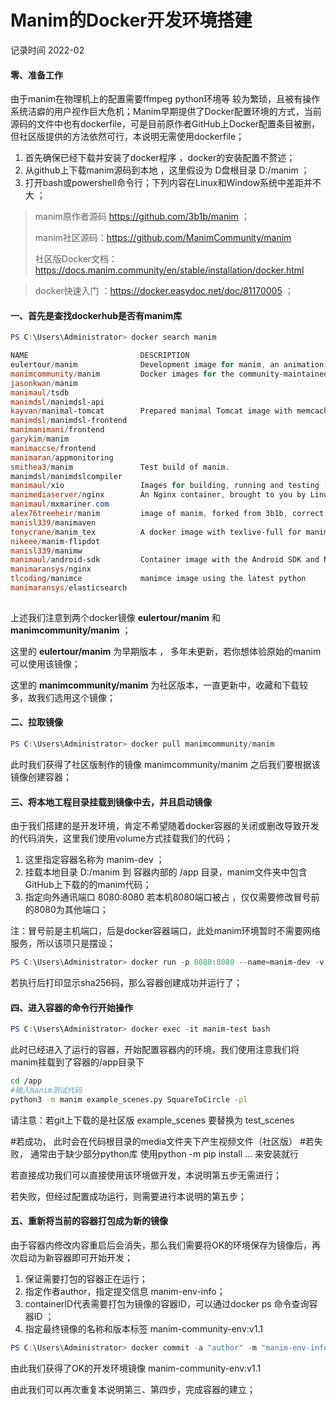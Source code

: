 

# Manim的Docker开发环境搭建

记录时间 2022-02



#### 零、准备工作

由于manim在物理机上的配置需要ffmpeg python环境等 较为繁琐，且被有操作系统洁癖的用户视作巨大危机；Manim早期提供了Docker配置环境的方式，当前源码的文件中也有dockerfile，可是目前原作者GitHub上Docker配置条目被删，但社区版提供的方法依然可行，本说明无需使用dockerfile；

1. 首先确保已经下载并安装了docker程序 ，docker的安装配置不赘述；
2. 从github上下载manim源码到本地 ，这里假设为 D盘根目录    D:/manim   ； 
3. 打开bash或powershell命令行；下列内容在Linux和Window系统中差距并不大 ；

>  manim原作者源码  https://github.com/3b1b/manim  ；
>
> manim社区源码：https://github.com/ManimCommunity/manim
>
> 社区版Docker文档：https://docs.manim.community/en/stable/installation/docker.html

> docker快速入门 ：https://docker.easydoc.net/doc/81170005  ；



#### 一、首先是查找dockerhub是否有manim库

```powershell
PS C:\Users\Administrator> docker search manim

NAME                         DESCRIPTION                                     STARS     OFFICIAL   AUTOMATED
eulertour/manim              Development image for manim, an animation en…   23
manimcommunity/manim         Docker images for the community-maintained v…   2
jasonkwan/manim                                                              2
manimaul/tsdb                                                                0
manimdsl/manimdsl-api                                                        0
kayvan/manimal-tomcat        Prepared manimal Tomcat image with memcached…   0
manimdsl/manimdsl-frontend                                                   0
manimanimani/frontend                                                        0
garykim/manim                                                                0
manimaccse/frontend                                                          0
manimaran/appmonitoring                                                      0
smithea3/manim               Test build of manim.                            0                    [OK]
manimdsl/manimdslcompiler                                                    0
manimaul/xio                 Images for building, running and testing [xi…   0
manimediaserver/nginx        An Nginx container, brought to you by LinuxS…   0
manimaul/mxmariner.com                                                       0
alex76treeheir/manim         image of manim, forked from 3b1b, correct so…   0
manisl339/manimaven                                                          0
tonycrane/manim_tex          A docker image with texlive-full for manim      0
nikeee/manim-flipdot                                                         0
manisl339/manimw                                                             0
manimaul/android-sdk         Container image with the Android SDK and NDK.   0
manimaransys/nginx                                                           0
tlcoding/manimce             manimce image using the latest python           0
manimaransys/elasticsearch                                                   0
 
```

上述我们注意到两个docker镜像   **eulertour/manim**    和   **manimcommunity/manim** ；

这里的    **eulertour/manim**   为早期版本  ， 多年未更新，若你想体验原始的manim可以使用该镜像；

这里的    **manimcommunity/manim**   为社区版本，一直更新中，收藏和下载较多，故我们选用这个镜像；



#### 二、拉取镜像

````powershell
PS C:\Users\Administrator> docker pull manimcommunity/manim
````

此时我们获得了社区版制作的镜像  manimcommunity/manim  之后我们要根据该镜像创建容器；



#### 三、将本地工程目录挂载到镜像中去，并且启动镜像

由于我们搭建的是开发环境，肯定不希望随着docker容器的关闭或删改导致开发的代码消失，这里我们使用volume方式挂载我们的代码；

1. 这里指定容器名称为  manim-dev  ；
2. 挂载本地目录   D:/manim   到  容器内部的 /app 目录，manim文件夹中包含GitHub上下载的的manim代码；
3. 指定向外通讯端口 8080:8080   若本机8080端口被占 ，仅仅需要修改冒号前的8080为其他端口；

注：冒号前是主机端口，后是docker容器端口，此处manim环境暂时不需要网络服务，所以该项只是摆设；

```powershell
PS C:\Users\Administrator> docker run -p 8080:8080 --name=manim-dev -v D:/manim:/app -d manimcommunity/manim
```

若执行后打印显示sha256码，那么容器创建成功并运行了；



#### 四、进入容器的命令行开始操作

```powershell
PS C:\Users\Administrator> docker exec -it manim-test bash
```

此时已经进入了运行的容器，开始配置容器内的环境，我们使用注意我们将manim挂载到了容器的/app目录下

```bash
cd /app
#输入manim测试代码
python3 -m manim example_scenes.py SquareToCircle -pl
```

请注意：若git上下载的是社区版   example_scenes  要替换为  test_scenes

#若成功， 此时会在代码根目录的media文件夹下产生视频文件（社区版）
#若失败， 通常由于缺少部分python库  使用python -m pip install ... 来安装就行  

若直接成功我们可以直接使用该环境做开发，本说明第五步无需进行；

若失败，但经过配置成功运行，则需要进行本说明的第五步；



#### 五、重新将当前的容器打包成为新的镜像

由于容器内修改内容重启后会消失，那么我们需要将OK的环境保存为镜像后，再次启动为新容器即可开始开发；

1. 保证需要打包的容器正在运行；
2. 指定作者author，指定提交信息 manim-env-info；
3. containerID代表需要打包为镜像的容器ID，可以通过docker ps  命令查询容器ID  ；
4. 指定最终镜像的名称和版本标签   manim-community-env:v1.1

```powershell
PS C:\Users\Administrator> docker commit -a "author" -m "manim-env-info" containerID  manim-community-env:v1.1
```

由此我们获得了OK的开发环境镜像  manim-community-env:v1.1

由此我们可以再次重复本说明第三、第四步，完成容器的建立；







